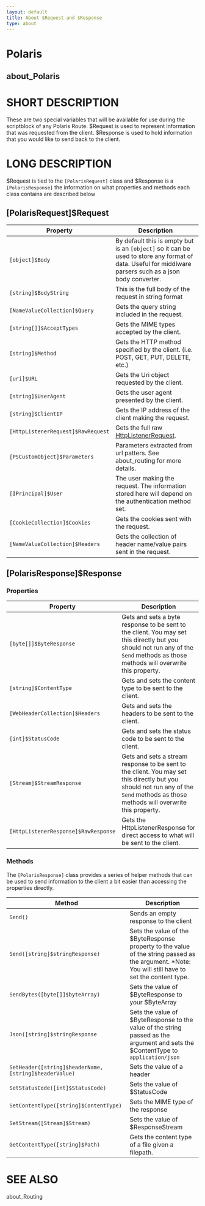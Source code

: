 ```yaml
---
layout: default
title: About $Request and $Response
type: about
---
```


# Polaris

## about_Polaris

# SHORT DESCRIPTION

These are two special variables that will be available for use during the scriptblock of any Polaris Route. $Request is used to represent information that was requested from the client. $Response is used to hold information that you would like to send back to the client.

# LONG DESCRIPTION

\$Request is tied to the `[PolarisRequest]` class and \$Response is a `[PolarisResponse]` the information on what properties and methods each class contains are described below

## [PolarisRequest]\$Request

| Property                           | Description                                                                                                                                              |
| ---------------------------------- | -------------------------------------------------------------------------------------------------------------------------------------------------------- |
| `[object]$Body`                    | By default this is empty but is an `[object]` so it can be used to store any format of data. Useful for middlware parsers such as a json body converter. |
| `[string]$BodyString`              | This is the full body of the request in string format                                                                                                    |
| `[NameValueCollection]$Query`      | Gets the query string included in the request.                                                                                                           |
| `[string[]]$AcceptTypes`           | Gets the MIME types accepted by the client.                                                                                                              |
| `[string]$Method`                  | Gets the HTTP method specified by the client. (i.e. POST, GET, PUT, DELETE, etc.)                                                                        |
| `[uri]$URL`                        | Gets the Uri object requested by the client.                                                                                                             |
| `[string]$UserAgent`               | Gets the user agent presented by the client.                                                                                                             |
| `[string]$ClientIP`                | Gets the IP address of the client making the request.                                                                                                    |
| `[HttpListenerRequest]$RawRequest` | Gets the full raw [HttpListenerRequest](https://docs.microsoft.com/en-us/dotnet/api/system.net.httplistenerrequest?view=netframework-4.8).               |
| `[PSCustomObject]$Parameters`      | Parameters extracted from url patters. See about_routing for more details.                                                                               |
| `[IPrincipal]$User`                | The user making the request. The information stored here will depend on the authentication method set.                                                   |
| `[CookieCollection]$Cookies`       | Gets the cookies sent with the request.                                                                                                                  |
| `[NameValueCollection]$Headers`    | Gets the collection of header name/value pairs sent in the request.                                                                                      |

## [PolarisResponse]\$Response

### Properties

| Property                             | Description                                                                                                                                                                         |
| ------------------------------------ | ----------------------------------------------------------------------------------------------------------------------------------------------------------------------------------- |
| `[byte[]]$ByteResponse`              | Gets and sets a byte response to be sent to the client. You may set this directly but you should not run any of the `Send` methods as those methods will overwrite this property.   |
| `[string]$ContentType`               | Gets and sets the content type to be sent to the client.                                                                                                                            |
| `[WebHeaderCollection]$Headers`      | Gets and sets the headers to be sent to the client.                                                                                                                                 |
| `[int]$StatusCode`                   | Gets and sets the status code to be sent to the client.                                                                                                                             |
| `[Stream]$StreamResponse`            | Gets and sets a stream response to be sent to the client. You may set this directly but you should not run any of the `Send` methods as those methods will overwrite this property. |
| `[HttpListenerResponse]$RawResponse` | Gets the HttpListenerResponse for direct access to what will be sent to the client.                                                                                                 |

### Methods

The `[PolarisResponse]` class provides a series of helper methods that can be used to send information to the client a bit easier than accessing the properties directly.

| Method                                                 | Description                                                                                                                                           |
| ------------------------------------------------------ | ----------------------------------------------------------------------------------------------------------------------------------------------------- |
| `Send()`                                               | Sends an empty response to the client                                                                                                                 |
| `Send([string]$stringResponse)`                        | Sets the value of the \$ByteResponse property to the value of the string passed as the argument. \*Note: You will still have to set the content type. |
| `SendBytes([byte[]]$byteArray)`                        | Sets the value of $ByteResponse to your $ByteArray                                                                                                    |
| `Json([string]$stringResponse`                         | Sets the value of $ByteResponse to the value of the string passed as the argument and sets the $ContentType to `application/json`                     |
| `SetHeader([string]$headerName, [string]$headerValue)` | Sets the value of a header                                                                                                                            |
| `SetStatusCode([int]$StatusCode)`                      | Sets the value of \$StatusCode                                                                                                                        |
| `SetContentType([string]$ContentType)`                 | Sets the MIME type of the response                                                                                                                    |
| `SetStream([Stream]$Stream)`                           | Sets the value of \$ResponseStream                                                                                                                    |
| `GetContentType([string]$Path)`                        | Gets the content type of a file given a filepath.                                                                                                     |

# SEE ALSO

about_Routing
